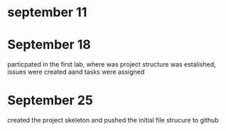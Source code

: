 # september 11


# September 18
particpated in the first lab, where was project structure was estalished, issues were created aand tasks were assigned 


# September 25
created the project skeleton and pushed the initial file strucure to github
